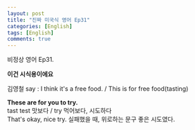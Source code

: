 ```yaml
---
layout: post
title: "진짜 미국식 영어 Ep31"
categories: [English]
tags: [English]
comments: true
---
```


비정상 영어 Ep31.

<b>이건 시식용이에요</b>

김영철 say : I think it's a free food. / This is for free food&#40;tasting&#41;

<b>These are for you to try.</b> <br>
tast test 맛보다 / try 먹어보다, 시도하다 <br>
That's okay, nice try. 실패했을 때, 위로하는 문구 좋은 시도였다. 
